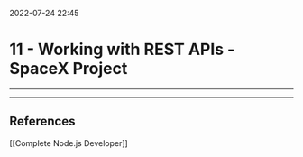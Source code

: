 2022-07-24 22:45
# 11 - Working with REST APIs - SpaceX Project
---




---
## References
[[Complete Node.js Developer]]